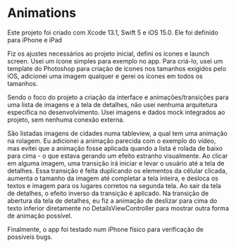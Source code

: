 # Animations

Este projeto foi criado com Xcode 13.1, Swift 5 e iOS 15.0.
Ele foi definido para iPhone e iPad

Fiz os ajustes necessários ao projeto inicial, defini os ícones e launch screen.
Usei um ícone simples para exemplo no app. Para criá-lo, usei um template do Photoshop para criação de ícones nos tamanhos exigidos pelo iOS, adicionei uma imagem qualquer e gerei os ícones em todos os tamanhos.

Sendo o foco do projeto a criação da interface e animações/transições para uma lista de imagens e a tela de detalhes, não usei nenhuma arquitetura específica no desenvolvimento.
Usei imagens e dados mock integrados ao projeto, sem nenhuma conexão externa.

São listadas imagens de cidades numa tableview, a qual tem uma animação na rolagem.
Eu adicionei a animação parecida com o exemplo do vídeo, mas evitei que a animação fosse aplicada quando a lista é rolada de baixo para cima - o que estava gerando um efeito estranho visualmente.
Ao clicar em alguma imagem, uma transição irá iniciar e levar o usuário até a tela de detalhes. 
Essa transição é feita duplicando os elementos da célular clicada, aumenta o tamanho da imagem até completar a tela inteira, e desloca os textos e imagem para os lugares corretos na segunda tela.
Ao sair da tela de detalhes, o efeito inverso da transição é aplicado.
Na transição de abertura da tela de detalhes, eu fiz a animação de deslizar para cima do texto inferior diretamente no DetailsViewController para mostrar outra forma de animação possível.

Finalmente, o app foi testado num iPhone físico para verificação de possíveis bugs. 